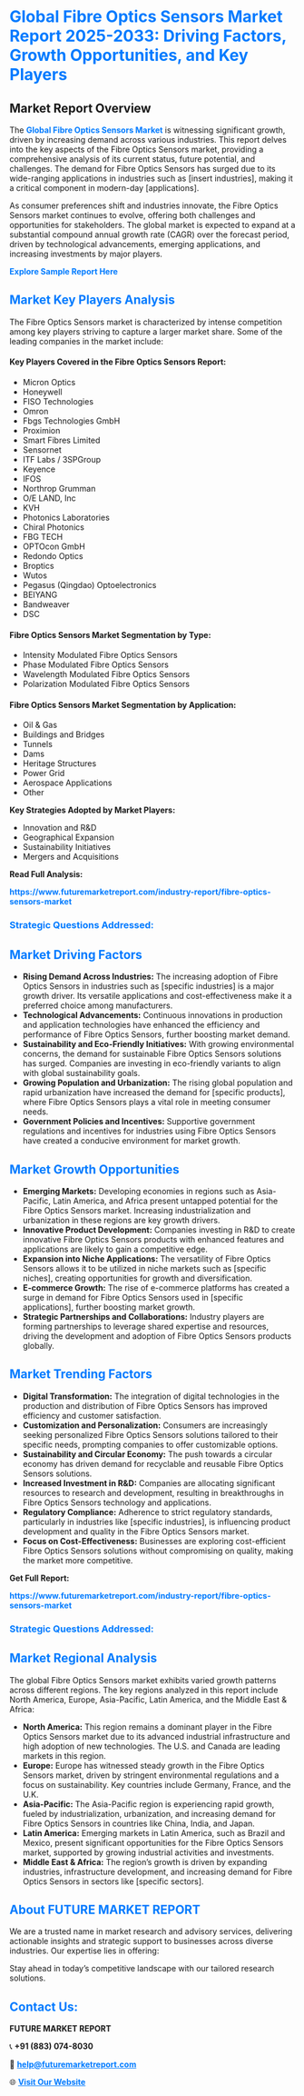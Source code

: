 <h1 style="color: #007BFF;">Global Fibre Optics Sensors Market Report 2025-2033: Driving Factors, Growth Opportunities, and Key Players</h1>

<section id="overview">
<h2>Market Report Overview</h2>
<p>The <a href="https://www.futuremarketreport.com/industry-report/fibre-optics-sensors-market" style="color: #007BFF; text-decoration: none;"><strong>Global Fibre Optics Sensors Market</strong></a> is witnessing significant growth, driven by increasing demand across various industries. This report delves into the key aspects of the Fibre Optics Sensors market, providing a comprehensive analysis of its current status, future potential, and challenges. The demand for Fibre Optics Sensors has surged due to its wide-ranging applications in industries such as [insert industries], making it a critical component in modern-day [applications].</p>
<p>As consumer preferences shift and industries innovate, the Fibre Optics Sensors market continues to evolve, offering both challenges and opportunities for stakeholders. The global market is expected to expand at a substantial compound annual growth rate (CAGR) over the forecast period, driven by technological advancements, emerging applications, and increasing investments by major players.</p>
</section>

<section id="overview">
<p><a href="https://www.futuremarketreport.com/request-sample/reportId=51427" style="color: #007BFF; text-decoration: none;"><strong>Explore Sample Report Here</strong></a></p>
</section>

<section id="key-players">
<h2 style="color: #007BFF;">Market Key Players Analysis</h2>
<p>The Fibre Optics Sensors market is characterized by intense competition among key players striving to capture a larger market share. Some of the leading companies in the market include:</p>
<h4>Key Players Covered in the Fibre Optics Sensors Report:</h4>
<ul><li>Micron Optics</li><li>Honeywell</li><li>FISO Technologies</li><li>Omron</li><li>Fbgs Technologies GmbH</li><li>Proximion</li><li>Smart Fibres Limited</li><li>Sensornet</li><li>ITF Labs / 3SPGroup</li><li>Keyence</li><li>IFOS</li><li>Northrop Grumman</li><li>O/E LAND, Inc</li><li>KVH</li><li>Photonics Laboratories</li><li>Chiral Photonics</li><li>FBG TECH</li><li>OPTOcon GmbH</li><li>Redondo Optics</li><li>Broptics</li><li>Wutos</li><li>Pegasus (Qingdao) Optoelectronics</li><li>BEIYANG</li><li>Bandweaver</li><li>DSC</li></ul>
<h4>Fibre Optics Sensors Market Segmentation by Type:</h4>
<ul><li>Intensity Modulated Fibre Optics Sensors</li><li>Phase Modulated Fibre Optics Sensors</li><li>Wavelength Modulated Fibre Optics Sensors</li><li>Polarization Modulated Fibre Optics Sensors</li></ul>

<h4>Fibre Optics Sensors Market Segmentation by Application:</h4>
<ul><li>Oil &amp; Gas</li><li>Buildings and Bridges</li><li>Tunnels</li><li>Dams</li><li>Heritage Structures</li><li>Power Grid</li><li>Aerospace Applications</li><li>Other</li></ul>
<p><strong>Key Strategies Adopted by Market Players:</strong></p>
<ul>
<li>Innovation and R&D</li>
<li>Geographical Expansion</li>
<li>Sustainability Initiatives</li>
<li>Mergers and Acquisitions</li>
</ul>
</section>

<section>
<p><strong>Read Full Analysis: </strong></p><a href="https://www.futuremarketreport.com/industry-report/fibre-optics-sensors-market" style="color: #007BFF; text-decoration: none;"><strong>https://www.futuremarketreport.com/industry-report/fibre-optics-sensors-market</strong></a>
<h3 style="color: #007BFF;">Strategic Questions Addressed:</h3>
</section>

<section id="driving-factors">
<h2 style="color: #007BFF;">Market Driving Factors</h2>
<ul>
<li><strong>Rising Demand Across Industries:</strong> The increasing adoption of Fibre Optics Sensors in industries such as [specific industries] is a major growth driver. Its versatile applications and cost-effectiveness make it a preferred choice among manufacturers.</li>
<li><strong>Technological Advancements:</strong> Continuous innovations in production and application technologies have enhanced the efficiency and performance of Fibre Optics Sensors, further boosting market demand.</li>
<li><strong>Sustainability and Eco-Friendly Initiatives:</strong> With growing environmental concerns, the demand for sustainable Fibre Optics Sensors solutions has surged. Companies are investing in eco-friendly variants to align with global sustainability goals.</li>
<li><strong>Growing Population and Urbanization:</strong> The rising global population and rapid urbanization have increased the demand for [specific products], where Fibre Optics Sensors plays a vital role in meeting consumer needs.</li>
<li><strong>Government Policies and Incentives:</strong> Supportive government regulations and incentives for industries using Fibre Optics Sensors have created a conducive environment for market growth.</li>
</ul>
</section>

<section id="growth-opportunities">
<h2 style="color: #007BFF;">Market Growth Opportunities</h2>
<ul>
<li><strong>Emerging Markets:</strong> Developing economies in regions such as Asia-Pacific, Latin America, and Africa present untapped potential for the Fibre Optics Sensors market. Increasing industrialization and urbanization in these regions are key growth drivers.</li>
<li><strong>Innovative Product Development:</strong> Companies investing in R&D to create innovative Fibre Optics Sensors products with enhanced features and applications are likely to gain a competitive edge.</li>
<li><strong>Expansion into Niche Applications:</strong> The versatility of Fibre Optics Sensors allows it to be utilized in niche markets such as [specific niches], creating opportunities for growth and diversification.</li>
<li><strong>E-commerce Growth:</strong> The rise of e-commerce platforms has created a surge in demand for Fibre Optics Sensors used in [specific applications], further boosting market growth.</li>
<li><strong>Strategic Partnerships and Collaborations:</strong> Industry players are forming partnerships to leverage shared expertise and resources, driving the development and adoption of Fibre Optics Sensors products globally.</li>
</ul>
</section>

<section id="trending-factors">
<h2 style="color: #007BFF;">Market Trending Factors</h2>
<ul>
<li><strong>Digital Transformation:</strong> The integration of digital technologies in the production and distribution of Fibre Optics Sensors has improved efficiency and customer satisfaction.</li>
<li><strong>Customization and Personalization:</strong> Consumers are increasingly seeking personalized Fibre Optics Sensors solutions tailored to their specific needs, prompting companies to offer customizable options.</li>
<li><strong>Sustainability and Circular Economy:</strong> The push towards a circular economy has driven demand for recyclable and reusable Fibre Optics Sensors solutions.</li>
<li><strong>Increased Investment in R&D:</strong> Companies are allocating significant resources to research and development, resulting in breakthroughs in Fibre Optics Sensors technology and applications.</li>
<li><strong>Regulatory Compliance:</strong> Adherence to strict regulatory standards, particularly in industries like [specific industries], is influencing product development and quality in the Fibre Optics Sensors market.</li>
<li><strong>Focus on Cost-Effectiveness:</strong> Businesses are exploring cost-efficient Fibre Optics Sensors solutions without compromising on quality, making the market more competitive.</li>
</ul>
</section>

<section>
<p><strong>Get Full Report: </strong></p><a href="https://www.futuremarketreport.com/industry-report/fibre-optics-sensors-market" style="color: #007BFF; text-decoration: none;"><strong>https://www.futuremarketreport.com/industry-report/fibre-optics-sensors-market</strong></a>
<h3 style="color: #007BFF;">Strategic Questions Addressed:</h3>
</section>


<section id="regional-analysis">
<h2 style="color: #007BFF;">Market Regional Analysis</h2>
<p>The global Fibre Optics Sensors market exhibits varied growth patterns across different regions. The key regions analyzed in this report include North America, Europe, Asia-Pacific, Latin America, and the Middle East & Africa:</p>
<ul>
<li><strong>North America:</strong> This region remains a dominant player in the Fibre Optics Sensors market due to its advanced industrial infrastructure and high adoption of new technologies. The U.S. and Canada are leading markets in this region.</li>
<li><strong>Europe:</strong> Europe has witnessed steady growth in the Fibre Optics Sensors market, driven by stringent environmental regulations and a focus on sustainability. Key countries include Germany, France, and the U.K.</li>
<li><strong>Asia-Pacific:</strong> The Asia-Pacific region is experiencing rapid growth, fueled by industrialization, urbanization, and increasing demand for Fibre Optics Sensors in countries like China, India, and Japan.</li>
<li><strong>Latin America:</strong> Emerging markets in Latin America, such as Brazil and Mexico, present significant opportunities for the Fibre Optics Sensors market, supported by growing industrial activities and investments.</li>
<li><strong>Middle East & Africa:</strong> The region’s growth is driven by expanding industries, infrastructure development, and increasing demand for Fibre Optics Sensors in sectors like [specific sectors].</li>
</ul>
</section>

<footer>
<h2 style="color: #007BFF;">About FUTURE MARKET REPORT</h2>
<p>We are a trusted name in market research and advisory services, delivering actionable insights and strategic support to businesses across diverse industries. Our expertise lies in offering:</p>

<p>Stay ahead in today’s competitive landscape with our tailored research solutions.</p>

<h2 style="color: #007BFF;">Contact Us:</h2>
<p><strong>FUTURE MARKET REPORT</strong></p>
<p>📞 <strong>+91 (883) 074-8030</strong></p>
<p>📧 <strong><a href="mailto:help@futuremarketreport.com" style="color: #007BFF;">help@futuremarketreport.com</a></strong></p>
<p>🌐 <strong><a href="https://www.futuremarketreport.com/" style="color: #007BFF;">Visit Our Website</a></strong></p>
</footer>